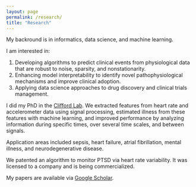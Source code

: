 ```yaml
---
layout: page
permalink: /research/
title: "Research"
---
```


My backround is in informatics, data science, and machine learning.

I am interested in:

1. Developing algorithms to predict clinical events from physiological data that are robust to noise, sparsity, and nonstationarity.  
2. Enhancing model interpretability to identify novel pathophysiological mechanisms and improve clinical adoption. 
3. Applying data science approaches to drug discovery and clinical trials management.

I did my PhD in the [Clifford Lab](http://gdclifford.info). We extracted features from heart rate and accelerometer data using signal processing, estimated illness from these features with machine learning, and improved performance by analyzing information during specific times, over several time scales, and between signals.

Application areas included sepsis, heart failure, atrial fibrillation, mental illness, and neurodegenerative disease.

We patented an algorithm to monitor PTSD via heart rate variability. It was licensed to a company and is being commercialized.

My papers are available via [Google Scholar](https://scholar.google.com/citations?hl=en&user=APy8nq4AAAAJ&view_op=list_works&sortby=pubdate).
